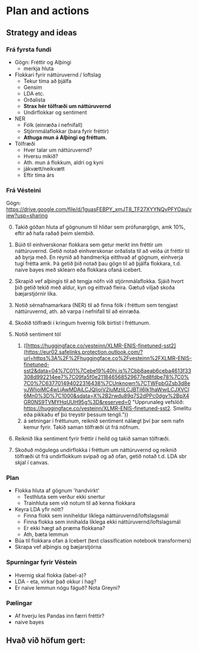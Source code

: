 # Plan and actions

## Strategy and ideas

### Frá fyrsta fundi
- Gögn: Fréttir og Alþingi
	- merkja hluta
- Flokkari fyrir náttúruvernd / loftslag
	- Tekur tíma að þjálfa
	- Gensim
	- LDA etc.
	- Orðalista
	- **Strax hér tölfræði um náttúruvernd**
	- Undirflokkar og sentiment
- NER
	- Fólk (einræða í nefnifall)
	- Stjórnmálaflokkar (bara fyrir fréttir)
	- **Athuga mun á Alþingi og fréttum.**
- Tölfræði
	- Hver talar um náttúruvernd?
	- Hversu mikið?
	- Ath. mun á flokkum, aldri og kyni
	- jákvætt/neikvætt
	- Eftir tíma árs

### Frá Vésteini
Gögn: https://drive.google.com/file/d/1guasFEBPY_xmJT8_TF27XYYNQvPFYOau/view?usp=sharing 

0. Takið góðan hluta af gögnunum til hliðar sem prófunargögn, amk 10%, eftir að hafa raðað þeim slembið.

1. Búið til einhverskonar flokkara sem getur merkt inn fréttir um náttúruvernd. Getið notað einhverskonar orðalista til að veiða út fréttir til að byrja með. En reynið að handmerkja eitthvað af gögnum, einhverja tugi frétta amk. Þá getið þið notað þau gögn til að þjálfa flokkara, t.d. naive bayes með sklearn eða flokkara ofaná icebert.   

2. Skrapið vef alþingis til að tengja nöfn við stjórnmálaflokka. Sjáið hvort þið getið tekið með aldur, kyn og eittvað fleira. Gætuð viljað skoða bæjarstjórnir líka.  

3. Notið sérnafnamarkara (NER) til að finna fólk í fréttum sem tengjast náttúruvernd, ath. að varpa í nefnifall til að einræða.  

4. Skoðið tölfræði í kringum hvernig fólk birtist í fréttunum.

5. Notið sentiment tól 
	1. ([https://huggingface.co/vesteinn/XLMR-ENIS-finetuned-sst2](https://eur02.safelinks.protection.outlook.com/?url=https%3A%2F%2Fhuggingface.co%2Fvesteinn%2FXLMR-ENIS-finetuned-sst2&data=04%7C01%7Cebe19%40hi.is%7Cbb8aeab6ceba4613f33308d992214ee7%7C09fa5f0e211846568529677ed8fdbe78%7C0%7C0%7C637701494022316438%7CUnknown%7CTWFpbGZsb3d8eyJWIjoiMC4wLjAwMDAiLCJQIjoiV2luMzIiLCJBTiI6Ik1haWwiLCJXVCI6Mn0%3D%7C1000&sdata=X%2B2rwdu89q7S2dPPc0dgv%2BpX4GR0NS9TVMYHqUUH95g%3D&reserved=0 "Upprunaleg vefslóð: https://huggingface.co/vesteinn/XLMR-ENIS-finetuned-sst2. Smelltu eða pikkaðu ef þú treystir þessum tengli.")) 
	2. á setningar í fréttunum, reiknið sentiment nálægt því þar sem nafn kemur fyrir. Takið saman tölfræði út frá nöfnum.  

6. Reiknið líka sentiment fyrir fréttir í heild og takið saman tölfræði.

7. Skoðuð mögulega undirflokka í fréttum um náttúruvernd og reiknið tölfræði út frá undirflokkum svipað og að ofan, getið notað t.d. LDA sbr skjal í canvas.


### Plan
- Flokka hluta af gögnum 'handvirkt'
	- Testhluta sem verður ekki snertur
	-  Trainhluta sem við notum til að kenna flokkara
- Keyra LDA yfir nótt?
	- Finna flokk sem inniheldur líklega náttúruvernd/loftslagsmál
	- Finna flokka sem innihalda líklega ekki náttúruvernd/loftslagsmál
	- Er ekki hægt að præma flokkana?
	- Ath, bæta lemmun
- Búa til flokkara ofan á Icebert (text classification notebook transformers)
- Skrapa vef alþingis og bæjarstjórna

### Spurningar fyrir Véstein
- Hvernig skal flokka (label-a)?
- LDA - eta, virkar það okkur í hag?
- Er naive lemmun nógu fáguð? Nota Greyni?

### Pælingar
- Af hverju les Pandas inn færri fréttir?
- naive bayes


## Hvað við höfum gert:





